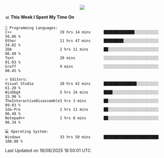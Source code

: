 <p align="center">
  <img src="https://readme-typing-svg.herokuapp.com?font=Cascadia+Code&weight=600&size=20&duration=5000&pause=1000&color=FFFFFF&center=true&vCenter=true&width=500&lines=IF+I'M+NOT+WORKING+-+IT+MEANS+I'M+DEAD+💀" />
</p>

<!--START_SECTION:waka-->
📊 **This Week I Spent My Time On** 

```text
💬 Programming Languages: 
C++                      19 hrs 14 mins      ██████████████░░░░░░░░░░░   56.86 % 
Other                    11 hrs 47 mins      █████████░░░░░░░░░░░░░░░░   34.82 % 
IDA                      2 hrs 11 mins       ██░░░░░░░░░░░░░░░░░░░░░░░   06.49 % 
Text                     20 mins             ░░░░░░░░░░░░░░░░░░░░░░░░░   01.03 % 
Groff                    9 mins              ░░░░░░░░░░░░░░░░░░░░░░░░░   00.45 % 

🔥 Editors: 
Visual Studio            20 hrs 42 mins      ███████████████░░░░░░░░░░   61.20 % 
WinDbgX                  5 hrs 24 mins       ████░░░░░░░░░░░░░░░░░░░░░   15.98 % 
TheInteractiveDisassemble3 hrs 3 mins        ██░░░░░░░░░░░░░░░░░░░░░░░   09.03 % 
Ida-Pro                  2 hrs 11 mins       ██░░░░░░░░░░░░░░░░░░░░░░░   06.49 % 
Notepad++                2 hrs 8 mins        ██░░░░░░░░░░░░░░░░░░░░░░░   06.34 % 

💻 Operating System: 
Windows                  33 hrs 50 mins      █████████████████████████   100.00 % 
```


 Last Updated on 18/08/2025 18:50:01 UTC
<!--END_SECTION:waka-->
